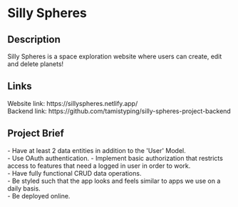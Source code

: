 <h1>Silly Spheres</h1>

<h2>Description</h2>
Silly Spheres is a space exploration website where users can create, edit and delete planets!

<h2>Links</h2>
Website link: https://sillyspheres.netlify.app/ <br>
Backend link: https://github.com/tamistyping/silly-spheres-project-backend

<h2>Project Brief</h2>
- Have at least 2 data entities in addition to the 'User' Model. <br>
- Use OAuth authentication.
- Implement basic authorization that restricts access to features that need a logged in user in order to work. <br>
- Have fully functional CRUD data operations. <br>
- Be styled such that the app looks and feels similar to apps we use on a daily basis. <br>
- Be deployed online. <br>
